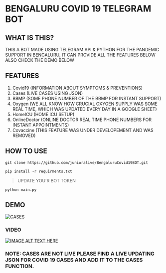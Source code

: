 # BENGALURU COVID 19 TELEGRAM BOT

## WHAT IS THIS?

THIS A BOT MADE USING TELEGRAM API & PYTHON FOR THE PANDEMIC SUPPORT IN BENGALURU, IT CAN PROVIDE ALL THE FEATURES BELOW ALSO CHECK THE DEMO BELOW

## FEATURES

1. Covid19 (INFORMATION ABOUT SYMPTOMS & PREVENTIONS)
2. Cases (LIVE CASES USING JSON)
3. BBMP (SOME PHONE NUMBER OF THE BBMP FOR INSTANT SUPPORT)
4. Oxygen (WE ALL KNOW HOW CRUCIAL OXYGEN SUPPLY WAS SOME REAL TIME, WHICH WAS UPDATED EVERY DAY IN A GOOGLE SHEET)
5. HomeICU (HOME ICU SETUP)
6. OnlineDoctor (ONLINE DOCTOR REAL TIME PHONE NUMBERS FOR INSTANT APPOINTMENTS)
7. Covaccine (THIS FEATURE WAS UNDER DEVELOPEMENT AND WAS REMOVED)

## HOW TO USE 

```git clone https://github.com/junioralive/BengaluruCovid19BOT.git```

```pip install -r requirments.txt```

>UPDATE YOU'R BOT TOKEN

```python main.py```


## DEMO 
![CASES](https://github.com/junioralive/BengaluruCovid19BOT/assets/54473944/0b9a7081-1a78-454e-b719-da298e2d85e2)

### VIDEO
[![IMAGE ALT TEXT HERE](https://img.youtube.com/vi/aFy24_xeWQQ/0.jpg)](https://www.youtube.com/watch?v=aFy24_xeWQQ)




### NOTE: CASES ARE NOT LIVE PLEASE FIND A LIVE UPDATING JSON FOR COVID 19 CASES AND ADD IT TO THE CASES FUNCTION.
